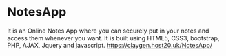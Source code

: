 # NotesApp
It is an Online Notes App where you can securely put in your notes and access them whenever you want. It is built using HTML5, CSS3, bootstrap, PHP, AJAX, Jquery and javascript.
https://claygen.host20.uk/NotesApp/
